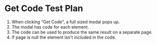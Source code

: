 # Get Code Test Plan

1. When clicking "Get Code", a full sized modal pops up.
2. The modal has code for each element.
3. The code can be used to produce the same result on a separate page.
4. If page is null the element isn't included in the code.